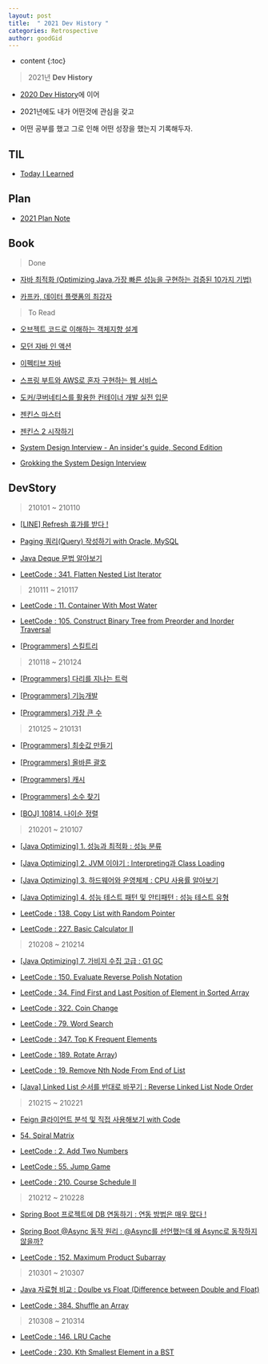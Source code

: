 ```yaml
---
layout: post
title:  " 2021 Dev History "
categories: Retrospective
author: goodGid
---
```

* content
{:toc}

> 2021년 **Dev History**

* [2020 Dev History]({{site.url}}/2020-Retrospective)에 이어

* 2021년에도 내가 어떤것에 관심을 갖고

* 어떤 공부를 했고 그로 인해 어떤 성장을 했는지 기록해두자.


## TIL

* [Today I Learned](https://gist.github.com/goodGid/c8fe26253453696dad7aa626b2ff64a8)



## Plan

* [2021 Plan Note](https://gist.github.com/goodGid/d132e8de2b889ae8ed1b951209f4f337)

<script src="https://gist.github.com/goodGid/d132e8de2b889ae8ed1b951209f4f337.js"></script>


## Book

> Done

* [자바 최적화 (Optimizing Java,가장 빠른 성능을 구현하는 검증된 10가지 기법)](https://book.naver.com/bookdb/book_detail.nhn?bid=14796595)

* [카프카, 데이터 플랫폼의 최강자](https://book.naver.com/bookdb/book_detail.nhn?bid=13540082)

> To Read

* [오브젝트 코드로 이해하는 객체지향 설계](https://book.naver.com/bookdb/book_detail.nhn?bid=15007773)

* [모던 자바 인 액션](https://book.naver.com/bookdb/book_detail.nhn?bid=15261103)

* [이펙티브 자바](https://book.naver.com/bookdb/book_detail.nhn?bid=14097515)

* [스프링 부트와 AWS로 혼자 구현하는 웹 서비스](https://book.naver.com/bookdb/book_detail.nhn?bid=15871738)

* [도커/쿠버네티스를 활용한 컨테이너 개발 실전 입문](https://book.naver.com/bookdb/book_detail.nhn?bid=14636944)

* [젠킨스 마스터](https://book.naver.com/bookdb/book_detail.nhn?bid=13561615)

* [젠킨스 2 시작하기](https://book.naver.com/bookdb/book_detail.nhn?bid=14636961)

* [System Design Interview - An insider's guide, Second Edition](https://book.naver.com/bookdb/book_detail.nhn?bid=16750882)

* [Grokking the System Design Interview](https://www.educative.io/courses/grokking-the-system-design-interview)


## DevStory

> 210101 ~ 210110

* [[LINE] Refresh 휴가를 받다 !]({{site.url}}/LINE-Refresh-Welfare/)

* [Paging 쿼리(Query) 작성하기 with Oracle, MySQL]({{site.url}}/DB-Writing-Paging-Queries-with-Oracle-and-MySQL/)

* [Java Deque 문법 알아보기]({{site.url}}/Java-Deque-Grammer/)

* [LeetCode : 341. Flatten Nested List Iterator]({{site.url}}/LeetCode-Flatten-Nested-List-Iterator/)

> 210111 ~ 210117

* [LeetCode : 11. Container With Most Water]({{site.url}}/LeetCode-Container-With-Most-Water/)

* [LeetCode : 105. Construct Binary Tree from Preorder and Inorder Traversal]({{site.url}}/LeetCode-Construct-Binary-Tree-from-Preorder-and-Inorder-Traversal)

* [[Programmers] 스킬트리]({{site.url}}/PGM-49993-Skill-Tree)

> 210118 ~ 210124

* [[Programmers] 다리를 지나는 트럭]({{site.url}}/PGM-Truck-passing-the-bridge)

* [[Programmers] 기능개발]({{site.url}}/PGM-Function-Development)

* [[Programmers] 가장 큰 수]({{site.url}}/PGM-Largest-Number)

> 210125 ~ 210131

* [[Programmers] 최솟값 만들기]({{site.url}}/PGM_12941/)

* [[Programmers] 올바른 괄호]({{site.url}}/PGM_12909/)

* [[Programmers] 캐시]({{site.url}}/PGM-Cache)

* [[Programmers] 소수 찾기]({{site.url}}/PGM-42839/)

* [[BOJ] 10814. 나이순 정렬]({{site.url}}/BOJ-10814/)

> 210201 ~ 210107

* [[Java Optimizing] 1. 성능과 최적화 : 성능 분류]({{site.url}}/Java-Optimizing-Performance-and-Optimization-Performance-Classification/)

* [[Java Optimizing] 2. JVM 이야기 : Interpreting과 Class Loading]({{site.url}}/Java-Optimizing-JVM-Story-Interpreting-and-Classloading/)

* [[Java Optimizing] 3. 하드웨어와 운영체제 : CPU 사용률 알아보기]({{site.url}}/Java-Optimizing-HW-and-OS-CPU-Utilization-Monitoring/)

* [[Java Optimizing] 4. 성능 테스트 패턴 및 안티패턴 : 성능 테스트 유형]({{site.url}}/Java-Optimizing-Performance-Test-Pattern-and-Anti-Pattern/)

* [LeetCode : 138. Copy List with Random Pointer]({{site.url}}/LeetCode-Copy-List-with-Random-Pointer/)

* [LeetCode : 227. Basic Calculator II]({{site.url}}/LeetCode-Basic-Calculator-II)

> 210208 ~ 210214

* [[Java Optimizing] 7. 가비지 수집 고급 : G1 GC]({{site.url}}/Java-Optimizing-Advanced-Garbage-Collection-G1-GC/)

* [LeetCode : 150. Evaluate Reverse Polish Notation]({{site.url}}/LeetCode-Evaluate-Reverse-Polish-Notation)

* [LeetCode : 34. Find First and Last Position of Element in Sorted Array]({{site.url}}/LeetCode-Find-First-and-Last-Position-of-Element-in-Sorted-Array)

* [LeetCode : 322. Coin Change]({{site.url}}/LeetCode-Coin-Change)

* [LeetCode : 79. Word Search]({{site.url}}/LeetCode-Word-Search)

* [LeetCode : 347. Top K Frequent Elements]({{site.url}}/LeetCode-Top-K-Frequent-Elements)

* [LeetCode : 189. Rotate Array]({{site.url}}/LeetCode-Rotate-Array))

* [LeetCode : 19. Remove Nth Node From End of List]({{site.url}}/LeetCode-Remove-Nth-Node-From-End-of-List.md)

* [[Java] Linked List 순서를 반대로 바꾸기 : Reverse Linked List Node Order]({{site.url}}/Java-Reverse-Linked-Node-Order/)

> 210215 ~ 210221

* [Feign 클라이언트 분석 및 직접 사용해보기 with Code]({{site.url}}/Analyzing-the-Feign-Client-and-Use)

* [54. Spiral Matrix]({{site.url}}/LeetCode-Spiral-Matrix)

* [LeetCode : 2. Add Two Numbers]({{site.url}}/LeetCode-Add-Two-Numbers)

* [LeetCode : 55. Jump Game]({{site.url}}/LeetCode-Jump-Game)

* [LeetCode : 210. Course Schedule II]({{site.url}}/LeetCode-Course-Schedule-II)

> 210212 ~ 210228

* [Spring Boot 프로젝트에 DB 연동하기 : 연동 방법은 매우 많다 !]({{site.url}}/SpringBoot-Integrating-DB-with-SpringBoot)

* [Spring Boot @Async 동작 원리 : @Async를 선언했는데 왜 Async로 동작하지 않을까?]({{site.url}}/SpringBoot-Why-doesn't-it-work-with-Async)

* [LeetCode : 152. Maximum Product Subarray]({{site.url}}/LeetCode-Maximum-Product-Subarray)

> 210301 ~ 210307

* [Java 자료형 비교 : Doulbe vs Float (Difference between Double and Float)]({{site.url}}/Java-Double-vs-Float)

* [LeetCode : 384. Shuffle an Array]({{site.url}}/LeetCode-Shuffle-an-Array)

> 210308 ~ 210314

* [LeetCode : 146. LRU Cache]({{site.url}}/LeetCode-LRU-Cache)

* [LeetCode : 230. Kth Smallest Element in a BST]({{site.url}}/LeetCode-Kth-Smallest-Element-in-a-BST)